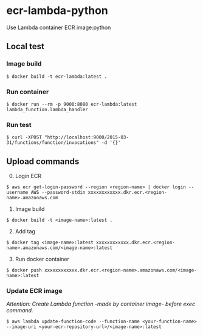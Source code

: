 # ecr-lambda-python

Use Lambda container ECR image:python

## Local test

### Image build

```
$ docker build -t ecr-lambda:latest .
```

### Run container

```
$ docker run --rm -p 9000:8080 ecr-lambda:latest lambda_function.lambda_handler
```

### Run test

```
$ curl -XPOST "http://localhost:9000/2015-03-31/functions/function/invocations" -d '{}'
```

## Upload commands

0. Login ECR

```
$ aws ecr get-login-password --region <region-name> | docker login --username AWS --password-stdin xxxxxxxxxxxx.dkr.ecr.<region-name>.amazonaws.com
```

1. Image build

```
$ docker build -t <image-name>:latest .
```

2. Add tag

```
$ docker tag <image-name>:latest xxxxxxxxxxxx.dkr.ecr.<region-name>.amazonaws.com/<image-name>:latest
```

3. Run docker container

```
$ docker push xxxxxxxxxxxx.dkr.ecr.<region-name>.amazonaws.com/<image-name>:latest
```

### Update ECR image

_Attention: Create Lambda function -made by container image- before exec command._

```
$ aws lambda update-function-code --function-name <your-function-name> --image-uri <your-ecr-repository-url>/<image-name>:latest
```
